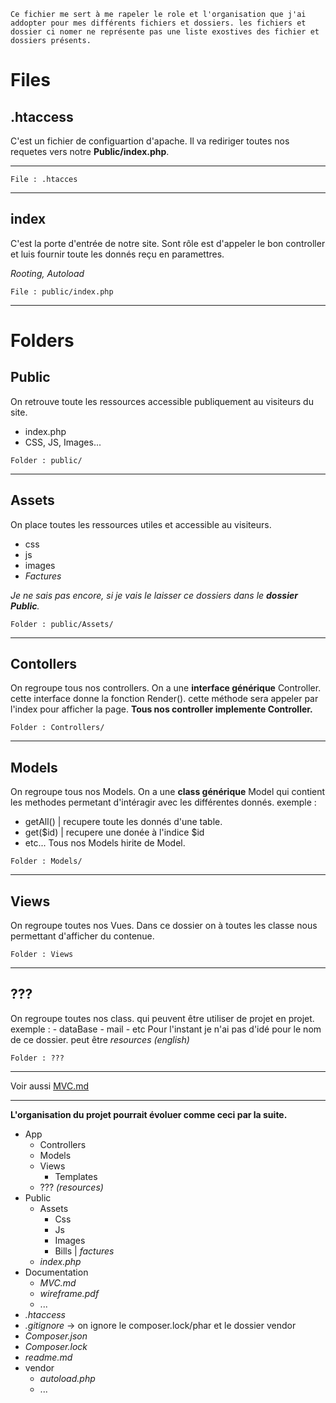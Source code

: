 `Ce fichier me sert à me rapeler le role et l'organisation que j'ai addopter pour mes différents fichiers et dossiers. les fichiers et dossier ci nomer ne représente pas une liste exostives des fichier et dossiers présents.`
# Files

## .htaccess
C'est un fichier de configuartion d'apache.
Il va rediriger toutes nos requetes vers notre **Public/index.php**.

---
`File : .htacces`

---
## index
C'est la porte d'entrée de notre site.
Sont rôle est d'appeler le bon controller et luis fournir toute les donnés reçu en paramettres.

*Rooting, Autoload*

`File : public/index.php`

---

# Folders

## Public

On retrouve toute les ressources accessible publiquement au visiteurs du site.
- index.php
- CSS, JS, Images...

`Folder : public/`

---
## Assets
On place toutes les ressources utiles et accessible au visiteurs.
- css
- js
- images
- *Factures* 

*Je ne sais pas encore, si je vais le laisser ce dossiers dans le **dossier Public**.*

`Folder : public/Assets/`

---
## Contollers
On regroupe tous nos controllers.
On a une **interface générique** Controller.
cette interface donne la fonction Render(). cette méthode sera appeler par l'index pour afficher la page.
**Tous nos controller implemente Controller.**

`Folder : Controllers/`

---
## Models
On regroupe tous nos Models.
On a une **class générique** Model qui contient les methodes permetant d'intéragir avec les différentes donnés.
exemple :
- getAll() | recupere toute les donnés d'une table.
- get($id) | recupere une donée à l'indice $id
- etc...
Tous nos Models hirite de Model.

`Folder : Models/`

---
## Views
On regroupe toutes nos Vues.
Dans ce dossier on à toutes les classe nous permettant d'afficher du contenue.

`Folder : Views`

---

## ???
On regroupe toutes nos class.
qui peuvent être utiliser de projet en projet.
exemple : 
    - dataBase
    - mail
    - etc
Pour l'instant je n'ai pas d'idé pour le nom de ce dossier.
peut être *resources (english)*

`Folder : ???`

---
Voir aussi [MVC.md](Documentation/MVC.md)

---
**L'organisation du projet pourrait évoluer comme ceci par la suite.**
- App
    - Controllers
    - Models
    - Views
        - Templates
    - ??? *(resources)*
- Public
    - Assets
        - Css
        - Js
        - Images
        - Bills | *factures*
    - *index.php* 
- Documentation
    - *MVC.md*
    - *wireframe.pdf*
    - ...
- *.htaccess*
- *.gitignore* -> on ignore le composer.lock/phar et le dossier vendor
- *Composer.json*
- *Composer.lock*
- *readme.md*
- vendor
    - *autoload.php*
    - ...